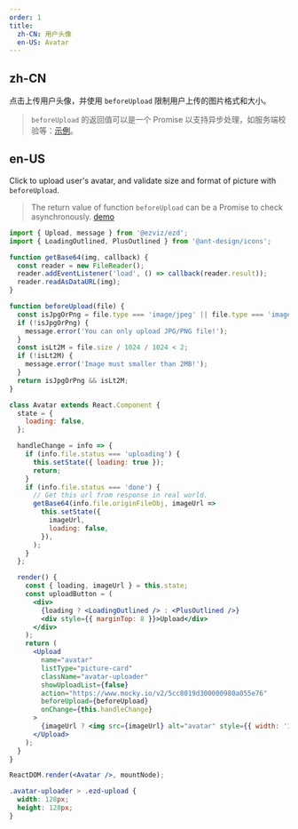 ```yaml
---
order: 1
title:
  zh-CN: 用户头像
  en-US: Avatar
---
```


## zh-CN

点击上传用户头像，并使用 `beforeUpload` 限制用户上传的图片格式和大小。

> `beforeUpload` 的返回值可以是一个 Promise 以支持异步处理，如服务端校验等：[示例](https://upload-react-component.vercel.app/demo/before-upload#beforeupload)。

## en-US

Click to upload user's avatar, and validate size and format of picture with `beforeUpload`.

> The return value of function `beforeUpload` can be a Promise to check asynchronously. [demo](https://upload-react-component.vercel.app/demo/before-upload#beforeupload)

```jsx
import { Upload, message } from '@ezviz/ezd';
import { LoadingOutlined, PlusOutlined } from '@ant-design/icons';

function getBase64(img, callback) {
  const reader = new FileReader();
  reader.addEventListener('load', () => callback(reader.result));
  reader.readAsDataURL(img);
}

function beforeUpload(file) {
  const isJpgOrPng = file.type === 'image/jpeg' || file.type === 'image/png';
  if (!isJpgOrPng) {
    message.error('You can only upload JPG/PNG file!');
  }
  const isLt2M = file.size / 1024 / 1024 < 2;
  if (!isLt2M) {
    message.error('Image must smaller than 2MB!');
  }
  return isJpgOrPng && isLt2M;
}

class Avatar extends React.Component {
  state = {
    loading: false,
  };

  handleChange = info => {
    if (info.file.status === 'uploading') {
      this.setState({ loading: true });
      return;
    }
    if (info.file.status === 'done') {
      // Get this url from response in real world.
      getBase64(info.file.originFileObj, imageUrl =>
        this.setState({
          imageUrl,
          loading: false,
        }),
      );
    }
  };

  render() {
    const { loading, imageUrl } = this.state;
    const uploadButton = (
      <div>
        {loading ? <LoadingOutlined /> : <PlusOutlined />}
        <div style={{ marginTop: 8 }}>Upload</div>
      </div>
    );
    return (
      <Upload
        name="avatar"
        listType="picture-card"
        className="avatar-uploader"
        showUploadList={false}
        action="https://www.mocky.io/v2/5cc8019d300000980a055e76"
        beforeUpload={beforeUpload}
        onChange={this.handleChange}
      >
        {imageUrl ? <img src={imageUrl} alt="avatar" style={{ width: '100%' }} /> : uploadButton}
      </Upload>
    );
  }
}

ReactDOM.render(<Avatar />, mountNode);
```

```css
.avatar-uploader > .ezd-upload {
  width: 128px;
  height: 128px;
}
```

